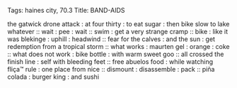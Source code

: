 Tags: haines city, 70.3
Title: BAND-AIDS  
  
the gatwick drone attack : at four thirty : to eat sugar : then bike slow to lake whatever :: wait : pee : wait :: swim : get a very strange cramp :: bike : like it was blekinge : uphill : headwind :: fear for the calves : and the sun : get redemption from a tropical storm :: what works : maurten gel : orange : coke :: what does not work : bike bottle : with warm sweet goo :: all crossed the finish line : self with bleeding feet :: free abuelos food : while watching fliça™ rule : one place from nice :: dismount : disassemble : pack :: piña colada : burger king : and sushi